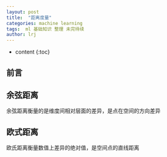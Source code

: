 ```yaml
---
layout: post
title:  "距离度量"
categories: machine learning
tags:  ml 基础知识 整理 未完待续
author: lrj
---
```


* content
{:toc}


## 前言


##  余弦距离

余弦距离衡量的是维度间相对层面的差异，是点在空间的方向差异

## 欧式距离

欧氏距离衡量数值上差异的绝对值，是空间点的直线距离







